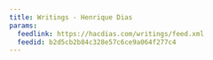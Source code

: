 ```yaml
---
title: Writings - Henrique Dias
params:
  feedlink: https://hacdias.com/writings/feed.xml
  feedid: b2d5cb2b84c328e57c6ce9a064f277c4
---
```

